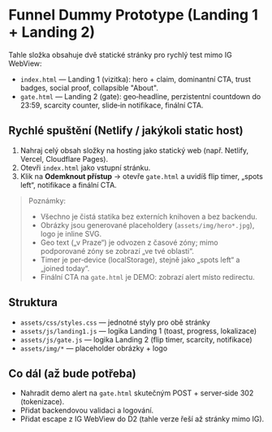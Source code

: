 # Funnel Dummy Prototype (Landing 1 + Landing 2)

Tahle složka obsahuje dvě statické stránky pro rychlý test mimo IG WebView:

- `index.html` — Landing 1 (vizitka): hero + claim, dominantní CTA, trust badges, social proof, collapsible "About".
- `gate.html` — Landing 2 (gate): geo‑headline, perzistentní countdown do 23:59, scarcity counter, slide‑in notifikace, finální CTA.

## Rychlé spuštění (Netlify / jakýkoli static host)
1. Nahraj celý obsah složky na hosting jako statický web (např. Netlify, Vercel, Cloudflare Pages).
2. Otevři `index.html` jako vstupní stránku.
3. Klik na **Odemknout přístup** → otevře `gate.html` a uvidíš flip timer, „spots left“, notifikace a finální CTA.

> Poznámky:
> - Všechno je čistá statika bez externích knihoven a bez backendu.
> - Obrázky jsou generované placeholdery (`assets/img/hero*.jpg`), logo je inline SVG.
> - Geo text („v Praze“) je odvozen z časové zóny; mimo podporované zóny se zobrazí „ve tvé oblasti“.
> - Timer je per‑device (localStorage), stejně jako „spots left“ a „joined today“.
> - Finální CTA na `gate.html` je DEMO: zobrazí alert místo redirectu.

## Struktura
- `assets/css/styles.css` — jednotné styly pro obě stránky
- `assets/js/landing1.js` — logika Landing 1 (toast, progress, lokalizace)
- `assets/js/gate.js` — logika Landing 2 (flip timer, scarcity, notifikace)
- `assets/img/*` — placeholder obrázky + logo

## Co dál (až bude potřeba)
- Nahradit demo alert na `gate.html` skutečným POST + server‑side 302 (tokenizace).
- Přidat backendovou validaci a logování.
- Přidat escape z IG WebView do D2 (tahle verze řeší až stránky mimo IG).

